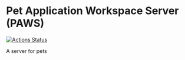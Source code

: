 # Pet Application Workspace Server (PAWS)

[![Actions Status](https://github.com/enjay89/pet-server/workflows/CI%20Build/badge.svg)](https://github.com/enjay89/pet-server/actions)

A server for pets
